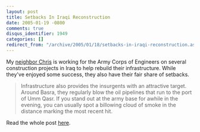 ```yaml
---
layout: post
title: Setbacks In Iraqi Reconstruction
date: 2005-01-19 -0800
comments: true
disqus_identifier: 1949
categories: []
redirect_from: "/archive/2005/01/18/setbacks-in-iraqi-reconstruction.aspx/"
---
```


My [neighbor Chris](http://serjak.blogspot.com/) is working for the Army
Corps of Engineers on several construction projects in Iraq to help
rebuild their infrastructure. While they've enjoyed some success, they
also have their fair share of setbacks.

> Infrastructure also provides the insurgents with an attractive target.
> Around Basra, they regularly blow the oil pipelines that run to the
> port of Umm Qasr. If you stand out at the army base for awhile in the
> evening, you can usually spot a billowing cloud of smoke in the
> distance marking the most recent hit.

Read the whole post
[here](http://serjak.blogspot.com/2005/01/setbacks.html).

